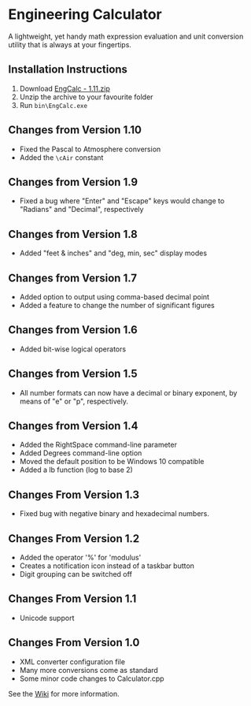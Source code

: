 # Engineering Calculator

A lightweight, yet handy math expression evaluation and unit conversion utility that is always at your fingertips.

## Installation Instructions

1. Download [EngCalc - 1.11.zip](https://sourceforge.net/projects/alwaysontopcalc/files/latest/download)
1. Unzip the archive to your favourite folder
1. Run `bin\EngCalc.exe`

## Changes from Version 1.10

- Fixed the Pascal to Atmosphere conversion
- Added the `\cAir` constant

## Changes from Version 1.9

- Fixed a bug where "Enter" and "Escape" keys
  would change to "Radians" and "Decimal", respectively

## Changes from Version 1.8

- Added "feet & inches" and "deg, min, sec" display modes

## Changes from Version 1.7

- Added option to output using comma-based decimal point
- Added a feature to change the number of significant figures

## Changes from Version 1.6

- Added bit-wise logical operators

## Changes from Version 1.5

- All number formats can now have a decimal or binary exponent, by means of "e" or "p", respectively.

## Changes from Version 1.4

- Added the RightSpace command-line parameter
- Added Degrees command-line option
- Moved the default position to be Windows 10 compatible
- Added a lb function (log to base 2)

## Changes From Version 1.3

- Fixed bug with negative binary and hexadecimal numbers.

## Changes From Version 1.2

- Added the operator '%' for 'modulus'
- Creates a notification icon instead of a taskbar button
- Digit grouping can be switched off

## Changes From Version 1.1

- Unicode support

## Changes From Version 1.0

- XML converter configuration file
- Many more conversions come as standard
- Some minor code changes to Calculator.cpp

See the [Wiki](https://sourceforge.net/p/alwaysontopcalc/wiki) for more information.

